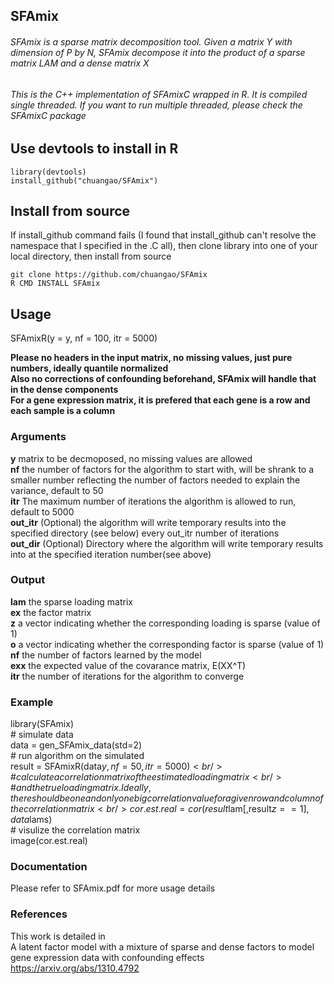 ## SFAmix

###### SFAmix is a sparse matrix decomposition tool. Given a matrix Y with dimension of P by N, SFAmix decompose it into the product of a sparse matrix LAM and a dense matrix X

###### This is the C++ implementation of SFAmixC wrapped in R. It is compiled single threaded. If you want to run multiple threaded, please check the SFAmixC package 

## Use devtools to install in R
`library(devtools)` <br/>
`install_github("chuangao/SFAmix")` <br/>

## Install from source
If install_github command fails (I found that install_github can't resolve the namespace that I specified in the .C all), then clone library into one of your local directory, then install from source <br/>

`git clone https://github.com/chuangao/SFAmix` <br/>
`R CMD INSTALL SFAmix` <br/>

## Usage

SFAmixR(y = y, nf = 100, itr = 5000) <br/>

**Please no headers in the input matrix, no missing values, just pure numbers, ideally quantile normalized** <br/>
**Also no corrections of confounding beforehand, SFAmix will handle that in the dense components** <br/>
**For a gene expression matrix, it is prefered that each gene is a row and each sample is a column** <br/> 

### Arguments
**y** matrix to be decmoposed, no missing values are allowed <br/>
**nf** the number of factors for the algorithm to start with, will be shrank to a smaller number reflecting the number of factors needed to explain the variance, default to 50 <br/>
**itr** The maximum number of iterations the algorithm is allowed to run, default to 5000 <br/>
**out_itr** (Optional) the algorithm will write temporary results into the specified directory (see below) every out_itr number of iterations <br/>
**out_dir** (Optional) Directory where the algorithm will write temporary results into at the specified iteration number(see above) <br/>

### Output
**lam** the sparse loading matrix <br/>
**ex** the factor matrix <br/>
**z** a vector indicating whether the corresponding loading is sparse (value of 1) <br/>
**o** a vector indicating whether the corresponding factor is sparse (value of 1) <br/>
**nf** the number of factors learned by the model <br/>
**exx** the expected value of the covarance matrix, E(XX^T) <br/>
**itr** the number of iterations for the algorithm to converge <br/>

### Example
library(SFAmix) <br/>
\# simulate data <br/>
data = gen_SFAmix_data(std=2) <br/>
\# run algorithm on the simulated  <br/>
result = SFAmixR(data$y,nf=50,itr=5000) <br/>
\# calculate a correlation matrix of the estimated loading matrix <br/>
\# and the true loading matrix. Ideally, there should be one and only one big correlation value for a given row and column of the correlation matrix <br/>
cor.est.real = cor(result$lam[,result$z==1],data$lams) <br/>
\# visulize the correlation matrix <br/>
image(cor.est.real) <br/>

### Documentation
Please refer to SFAmix.pdf for more usage details <br/>

### References
This work is detailed in <br/>
A latent factor model with a mixture of sparse and dense factors to model gene expression data with confounding effects<br/>
https://arxiv.org/abs/1310.4792
